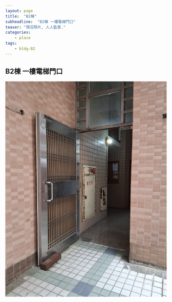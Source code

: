 ```yaml
---
layout: page
title:  "B2棟"
subheadline:  "B2棟 一樓電梯門口"
teaser: "現況照片, 人人監督."
categories:
    - place
tags:
    - bldg-B2
---
```


## B2棟 一樓電梯門口
![](https://github.com/coconutcity30050/community27/blob/gh-pages/assets/place/B2%E6%A3%9F_%E9%96%80%E5%8F%A3.jpg?raw=true)

